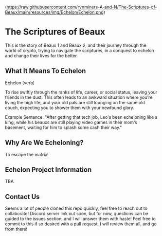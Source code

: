 (https://raw.githubusercontent.com/rvnminers-A-and-N/The-Scriptures-of-Beaux/main/resources/img/Echelon/Echelon.png)

# The Scriptures of Beaux
This is the story of Beaux 1 and Beaux 2, and their journey through the world of crypto, trying to navigate the scriptures, in a conquest to echelon and change their lives for the better.

## What It Means To Echelon
Echelon (verb)

To rise swiftly through the ranks of life, career, or social status, leaving your friends in the dust. This often leads to an awkward situation where you're living the high life, and your old pals are still lounging on the same old couch, expecting you to shower them with your newfound glory.

Example Sentence: "After getting that tech job, Leo's been echeloning like a king, while his beauxs are still playing video games in their mom's basement, waiting for him to splash some cash their way."

## Why Are We Echeloning?
To escape the matrix!

## Echelon Project Information
TBA

## Contact Us
Seems a lot of people cloned this repo quickly, feel free to reach out to collaborate! Discord server link out soon, but for now, questions can be guided to the issues section, and I will answer them with haste! Feel free to commit to this if so desired with a pull request, I will review them all, and go from there!